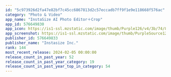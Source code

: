 ```yaml
---
id: "5c973926d2fa47e82bf7c45cc6867813d2c57eccadb7ff9f1e9e118668f576ac"
category: "Photo & Video"
app_name: "InstaSize AI Photo Editor＋Crop"
app_id: 576649830
app_icon: https://is1-ssl.mzstatic.com/image/thumb/Purple126/v4/3b/74/87/3b7487ca-02c8-c476-ec12-a7f8fdd76ae5/AppIcon-0-0-1x_U007emarketing-0-10-0-85-220.png/1024x1024bb.png
app_screenshot: https://is1-ssl.mzstatic.com/image/thumb/PurpleSource126/v4/a3/3b/66/a33b6606-0537-c779-96b8-6bc6f21f3407/c65cdbcf-a479-4488-8a74-eeab7baad834_Keyword_Header_A0.jpg/1242x2688bb.png
publisher_id: 576649833
publisher_name: "Instasize Inc."
rank: 144
most_recent_release: 2024-02-05 00:00:00
release_count_in_past_year: 52
release_count_in_past_year_category: 19
release_count_in_past_year_top_in_category: 54
---
```

